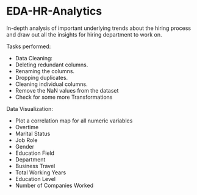 # EDA-HR-Analytics
In-depth analysis of important underlying trends about the hiring process and draw out all the insights for hiring department to work on.

Tasks performed: 
* Data Cleaning:
* Deleting redundant columns.
* Renaming the columns.
* Dropping duplicates.
* Cleaning individual columns.
* Remove the NaN values from the dataset
* Check for some more Transformations


Data Visualization:

* Plot a correlation map for all numeric variables
* Overtime
* Marital Status
* Job Role
* Gender
* Education Field
* Department
* Business Travel
* Total Working Years
* Education Level
* Number of Companies Worked

